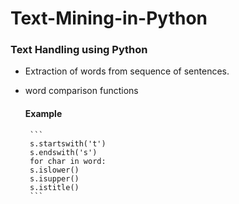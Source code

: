# Text-Mining-in-Python
 ### Text Handling using Python
 
  - Extraction of words from sequence of sentences.
  - word comparison functions
     
     #### Example 
         ```
         s.startswith('t')
         s.endswith('s')
         for char in word:
         s.islower()
         s.isupper()
         s.istitle()
         ```
